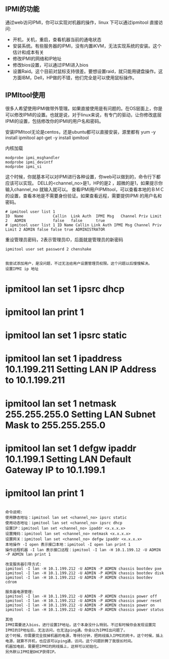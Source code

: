 ## IPMI的功能
通过web访问IPMI，你可以实现对机器的操作，linux 下可以通过ipmitool 直接访问:

* 开机，关机，重启，查看机器当前的通电状态
* 安装系统。有些服务器的IPMI，没有内置iKVM，无法实现系统的安装。这个估计和成本有关
* 修改IPMI的网络和IP地址
* 修改bios设置，可以通过IPMI进入bios
* 设置Raid。这个目前对鼠标支持很差。要想设置raid，就只能用键盘操作。这方面IBM，Dell，HP做的不错，他们完全是可以使用鼠标操作。


## IPMItool使用
很多人希望使用IPMI做带外管理。如果直接使用是有问题的。在OS层面上，你是可以修改IPMI的设置。也就是说，对于linux来说，有专门的驱动，让你修改底层IPMI的设置，包括修改你的IPMI的用户名和密码。

安装IPMItool无论是centos，还是ubuntu都可以直接安装，源里都有
yum -y install ipmitool
apt-get -y install ipmitool

内核加载

```
modprobe ipmi_msghandler
modprobe ipmi_devintf
modprobe ipmi_si
```

这个时候，你就基本可以对IPMI进行各种设置，你web可以做到的，命令行下都应该可以实现。
DELL的<channel_no>是1，HP的是2 ，超微的是1，如果提示你输入channel_no 就输入就可以。
查看IPMI用户IPMItool，可以查看本地的ＢＭＣ的设置，查看本地是不需要身份验证。如果查看远程，需要提供IPMI 的用户名和密码。

```
# ipmitool user list 1
ID  Name             Callin  Link Auth  IPMI Msg   Channel Priv Limit
2   ADMIN            false   false      true
# ipmitool user list 1 ID Name Callin Link Auth IPMI Msg Channel Priv Limit 2 ADMIN false false true ADMINISTRATOR
```

重设管理员密码，2表示管理员ID，后面就是管理员的新密码

```
ipmitool user set password 2 chenshake


我尝试添加用户，是没问题，不过无法给用户设置管理员权限。这个问题以后慢慢解决。
设置IPMI ip 地址

```
# ipmitool lan set 1 ipsrc dhcp
# ipmitool lan print 1
# ipmitool lan set 1 ipsrc static
# ipmitool lan set 1 ipaddress 10.1.199.211 Setting LAN IP Address to 10.1.199.211
# ipmitool lan set 1 netmask 255.255.255.0 Setting LAN Subnet Mask to 255.255.255.0
# ipmitool lan set 1 defgw ipaddr 10.1.199.1 Setting LAN Default Gateway IP to 10.1.199.1 
# ipmitool lan print 1
```

命令说明:
使用静态地址：ipmitool lan set <channel_no> ipsrc static
使用动态地址：ipmitool lan set <channel_no> ipsrc dhcp
设置IP：ipmitool lan set <channel_no> ipaddr <x.x.x.x>
设置掩码：ipmitool lan set <channel_no> netmask <x.x.x.x>
设置网关：ipmitool lan set <channel_no> defgw ipaddr <x.x.x.x>
本地操作 -I open 表示接口本地：ipmitool -I open lan print 1
操作远程机器 -I lan 表示接口远程：ipmitool -I lan -H 10.1.199.12 -U ADMIN -P ADMIN lan print 1

改变服务器引导方式:
ipmitool -I lan -H 10.1.199.212 -U ADMIN -P ADMIN chassis bootdev pxe
ipmitool -I lan -H 10.1.199.212 -U ADMIN -P ADMIN chassis bootdev disk
ipmitool -I lan -H 10.1.199.212 -U ADMIN -P ADMIN chassis bootdev cdrom

服务器电源管理:
ipmitool -I lan -H 10.1.199.212 -U ADMIN -P ADMIN chassis power off
ipmitool -I lan -H 10.1.199.212 -U ADMIN -P ADMIN chassis power reset
ipmitool -I lan -H 10.1.199.212 -U ADMIN -P ADMIN chassis power on
ipmitool -I lan -H 10.1.199.212 -U ADMIN -P ADMIN chassis power status

其他
IPMI需要进入bios，进行设置IP地址。这个本身没什么特别。不过有时候你会发现设置完IPMI的IP地址后，无法访问，也无法ping通。你会以为IPMI出问题了。
这个时候，你需要完全拔掉机器的电源，等待5分钟，把网线插入IPMI的网卡。这个时候，插上电源，就算不开机，也应该可以ping通，访问。这个问题折腾了我很长时间。
机器加电前，需要把IPMI的网线插上，这样可以初始化。
另外默认IPMI是DHCP获得IP。
